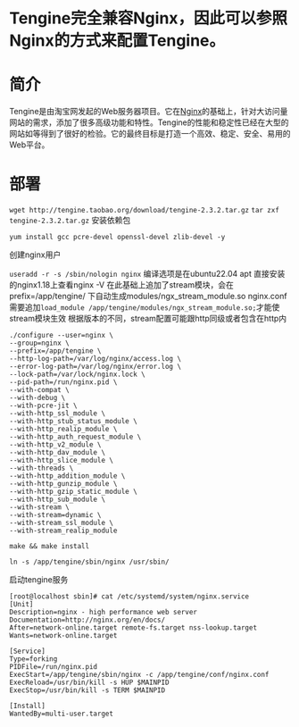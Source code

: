 # Tengine完全兼容Nginx，因此可以参照Nginx的方式来配置Tengine。
# 简介
Tengine是由淘宝网发起的Web服务器项目。它在[Nginx](http://nginx.org/)的基础上，针对大访问量网站的需求，添加了很多高级功能和特性。Tengine的性能和稳定性已经在大型的网站如等得到了很好的检验。它的最终目标是打造一个高效、稳定、安全、易用的Web平台。
# 部署
`wget http://tengine.taobao.org/download/tengine-2.3.2.tar.gz`
`tar zxf tengine-2.3.2.tar.gz`
安装依赖包
```
yum install gcc pcre-devel openssl-devel zlib-devel -y
```
创建nginx用户

`useradd -r -s /sbin/nologin nginx`
编译选项是在ubuntu22.04 apt 直接安装的nginx1.18上查看nginx -V 在此基础上追加了stream模块，会在 prefix=/app/tengine/ 下自动生成modules/ngx_stream_module.so
nginx.conf需要追加`load_module /app/tengine/modules/ngx_stream_module.so;`才能使stream模块生效
根据版本的不同，stream配置可能跟http同级或者包含在http内
```
./configure --user=nginx \
--group=nginx \
--prefix=/app/tengine \
--http-log-path=/var/log/nginx/access.log \
--error-log-path=/var/log/nginx/error.log \
--lock-path=/var/lock/nginx.lock \
--pid-path=/run/nginx.pid \
--with-compat \
--with-debug \
--with-pcre-jit \
--with-http_ssl_module \
--with-http_stub_status_module \
--with-http_realip_module \
--with-http_auth_request_module \
--with-http_v2_module \
--with-http_dav_module \
--with-http_slice_module \
--with-threads \
--with-http_addition_module \
--with-http_gunzip_module \
--with-http_gzip_static_module \
--with-http_sub_module \
--with-stream \
--with-stream=dynamic \
--with-stream_ssl_module \
--with-stream_realip_module
```
`make && make install`

`ln -s /app/tengine/sbin/nginx /usr/sbin/`

启动tengine服务
```
[root@localhost sbin]# cat /etc/systemd/system/nginx.service 
[Unit]
Description=nginx - high performance web server
Documentation=http://nginx.org/en/docs/
After=network-online.target remote-fs.target nss-lookup.target
Wants=network-online.target

[Service]
Type=forking
PIDFile=/run/nginx.pid
ExecStart=/app/tengine/sbin/nginx -c /app/tengine/conf/nginx.conf
ExecReload=/usr/bin/kill -s HUP $MAINPID
ExecStop=/usr/bin/kill -s TERM $MAINPID

[Install]
WantedBy=multi-user.target
```
